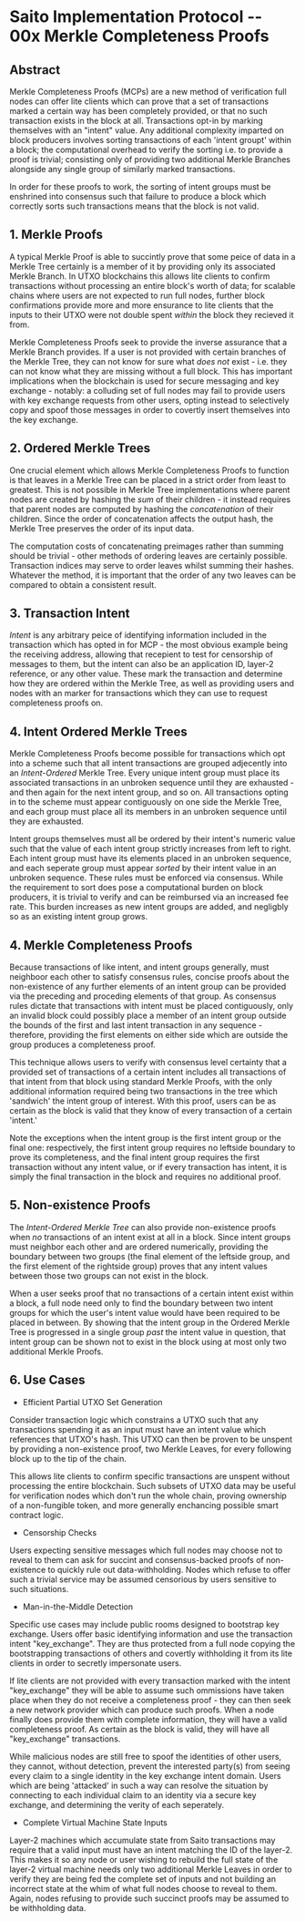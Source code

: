 # Saito Implementation Protocol -- 00x Merkle Completeness Proofs

## Abstract

Merkle Completeness Proofs (MCPs) are a new method of verification full nodes can offer lite clients which can prove that a set of transactions marked a certain way has been completely provided, or that no such transaction exists in the block at all. Transactions opt-in by marking themselves with an "intent" value. Any additional complexity imparted on block producers involves sorting transactions of each 'intent groupt' within a block; the computational overhead to verify the sorting i.e. to provide a proof is trivial; consisting only of providing two additional Merkle Branches alongside any single group of similarly marked transactions.

In order for these proofs to work, the sorting of intent groups must be enshrined into consensus such that failure to produce a block which correctly sorts such transactions means that the block is not valid.

## 1. Merkle Proofs

A typical Merkle Proof is able to succintly prove that some peice of data in a Merkle Tree certainly is a member of it by providing only its associated Merkle Branch. In UTXO blockchains this allows lite clients to confirm transactions without processing an entire block's worth of data; for scalable chains where users are not expected to run full nodes, further block confirmations provide more and more ensurance to lite clients that the inputs to their UTXO were not double spent *within* the block they recieved it from.

Merkle Completeness Proofs seek to provide the inverse assurance that a Merkle Branch provides. If a user is not provided with certain branches of the Merkle Tree, they can not know for sure what *does not* exist - i.e. they can not know what they are missing without a full block. This has important implications when the blockchain is used for secure messaging and key exchange - notably: a colluding set of full nodes may fail to provide users with key exchange requests from other users, opting  instead to selectively copy and spoof those messages in order to covertly insert themselves into the key exchange.

## 2. Ordered Merkle Trees

One crucial element which allows Merkle Completeness Proofs to function is that leaves in a Merkle Tree can be placed in a strict order from least to greatest. This is not possible in Merkle Tree implementations where parent nodes are created by hashing the *sum* of their children - it instead requires that parent nodes are computed by hashing the *concatenation* of their children. Since the order of concatenation affects the output hash, the Merkle Tree preserves the order of its input data.

The computation costs of concatenating preimages rather than summing should be trivial - other methods of ordering leaves are certainly possible. Transaction indices may serve to order leaves whilst summing their hashes. Whatever the method, it is important that the order of any two leaves can be compared to obtain a consistent result.

## 3. Transaction Intent

*Intent* is any arbitrary peice of identifying information included in the transaction which has opted in for MCP - the most obvious example being the receiving address, allowing that recepient to test for censorship of messages to them, but the intent can also be an application ID, layer-2 reference, or any other value. These mark the transaction and determine how they are ordered within the Merkle Tree, as well as providing users and nodes with an marker for transactions which they can use to request completeness proofs on.

## 4. Intent Ordered Merkle Trees

Merkle Completeness Proofs become possible for transactions which opt into a scheme such that all intent transactions are grouped adjecently into an *Intent-Ordered* Merkle Tree. Every unique intent group must place its associated transactions in an unbroken sequence until they are exhausted - and then again for the next intent group, and so on. All transactions opting in to the scheme must appear contiguously on one side the Merkle Tree, and each group must place all its members in an unbroken sequence until they are exhausted. 

Intent groups themselves must all be ordered by their intent's numeric value such that the value of each intent group strictly increases from left to right. Each intent group must have its elements placed in an unbroken sequence, and each seperate group must appear *sorted* by their intent value in an unbroken sequence. These rules must be enforced via consensus. While the requirement to sort does pose a computational burden on block producers, it is trivial to verify and can be reimbursed via an increased fee rate. This burden increases as new intent groups are added, and negligbly so as an existing intent group grows.

## 4. Merkle Completeness Proofs

Because transactions of like intent, and intent groups generally, must neighboor each other to satisfy consensus rules, concise proofs about the non-existence of any further elements of an intent group can be provided via the preceding and proceding elements of that group. As consensus rules dictate that transactions with intent must be placed contiguously, only an invalid block could possibly place a member of an intent group outside the bounds of the first and last intent transaction in any sequence - therefore, providing the first elements on either side which are outside the group produces a completeness proof.

This technique allows users to verify with consensus level certainty that a provided set of transactions of a certain intent includes all transactions of that intent from that block using standard Merkle Proofs, with the only additional information required being two transactions in the tree which 'sandwich' the intent group of interest. With this proof, users can be as certain as the block is valid that they know of every transaction of a certain 'intent.'

Note the exceptions when the intent group is the first intent group or the final one: respectively, the first intent group requires no leftside boundary to prove its completeness, and the final intent group requires the first transaction without any intent value, or if every transaction has intent, it is simply the final transaction in the block and requires no additional proof. 

## 5. Non-existence Proofs

The *Intent-Ordered Merkle Tree* can also provide non-existence proofs when *no* transactions of an intent exist at all in a block. Since intent groups must neighbor each other and are ordered numerically, providing the boundary between two groups (the final element of the leftside group, and the first element of the rightside group) proves that any intent values between those two groups can not exist in the block.

When a user seeks proof that no transactions of a certain intent exist within a block, a full node need only to find the boundary between two intent groups for which the user's intent value would have been required to be placed in between. By showing that the intent group in the Ordered Merkle Tree is progressed in a single group *past* the intent value in question, that intent group can be shown not to exist in the block using at most only two additional Merkle Proofs.

## 6. Use Cases

* Efficient Partial UTXO Set Generation

Consider transaction logic which constrains a UTXO such that any transactions spending it as an input must have an intent value which references that UTXO's hash. This UTXO can then be proven to be unspent by providing a non-existence proof, two Merkle Leaves, for every following block up to the tip of the chain.

This allows lite clients to confirm specific transactions are unspent without processing the entire blockchain. Such subsets of UTXO data may be useful for verification nodes which don't run the whole chain, proving ownership of a non-fungible token, and more generally enchancing possible smart contract logic.

* Censorship Checks

Users expecting sensitive messages which full nodes may choose not to reveal to them can ask for succint and consensus-backed proofs of non-existence to quickly rule out data-withholding. Nodes which refuse to offer such a trivial service may be assumed censorious by users sensitive to such situations.

* Man-in-the-Middle Detection

Specific use cases may include public rooms designed to bootstrap key exchange. Users offer basic identifying information and use the transaction intent "key_exchange". They are thus protected from a full node copying the bootstrapping transactions of others and covertly withholding it from its lite clients in order to secretly impersonate users.

If lite clients are not provided with every transaction marked with the intent "key_exchange" they will be able to assume such ommissions have taken place when they do not receive a completeness proof - they can then seek a new network provider which can produce such proofs. When a node finally does provide them with complete information, they will have a valid completeness proof. As certain as the block is valid, they will have all "key_exchange" transactions.

While malicious nodes are still free to spoof the identities of other users, they cannot, without detection, prevent the interested party(s) from seeing every claim to a single identity in the key exchange intent domain. Users which are being 'attacked' in such a way can resolve the situation by connecting to each individual claim to an identity via a secure key exchange, and determining the verity of each seperately.

<!--
** Man-in-the-Middle Detection

A man-in-the-middle (MITM) attack is possible when an intermediating relay is able to intercept key exchange information between two parties, replace that data with their own spoofed data, and prevent each party from seeing the originals, thus convincing them to trust the spoofed messages. Blockchain, in theory, prevents this, because the blockchain itself is robustly censorship resistance.

Lite-clients, however, do not usually have the same guarantees of censorship resistence, since they cannot tell when transactions are withheld from them. If a scalable blockchain is going to exist then users must be able to rely on lite clients, as full nodes may be prohibitively expensive. A MITM attack can occur without detection between two lite clients using the same full node provider, or two which collude. Consider Alice and Bob are using the same compromised network provider to connect to the chain, want to initiate a key exchange, and do not yet know each others' public key.

Alice sends the transaction "Hey, Bob. It's Alice," and Bob sends "Hey, Alice. It's Bob." Both transactions are published on chain and the proof of it is given to each respective sender. But rather than supplying Alice's lite client with Bob's transaction, the full node creates and publishes a spoof transaction which claims to be from Bob and supplies Alice's lite client only with that transaction; then gives Bob similar treatment with a spoofed message supposedly from Alice. Each unknowingly connects to the full node's spoof, who can then relay messages between the two with full ability to read and edit.

It is not the fact that spoofed identities can be levied (this is possible on any open network), but rather that the node can strategically and covertly withhold certain information from the key exchange participants, such that they never have any proof or access to more than a single claim to an identity they are interested in communicating with. It is certainly true that if Alice or Bob were to discover another network provider who was no corrupt, or at least two non-coordinating (but perhaps corrupt) providers, that they key exchange, in the worst case, would fail, rather than becoming compromised.

But considering users will only realistically connect to one full node at a time, and may very well fall into using large, popular providers, it should also be the case that they enjoy the ability to detect a single node performing MITM attacks on lite clients rather than relying on an abstract incentive not to snoop - after all, if nodes have an incentive to share transactions pertaining to users in order to attract their transaction flow, they can attract it all the same by sharing with them spoofed messages and failing to relay the genuine ones.
-->
* Complete Virtual Machine State Inputs

Layer-2 machines which accumulate state from Saito transactions may require that a valid input must have an intent matching the ID of the layer-2. This makes it so any node or user wishing to rebuild the full state of the layer-2 virtual machine needs only two additional Merkle Leaves in order to verify they are being fed the complete set of inputs and not building an incorrect state at the whim of what full nodes choose to reveal to them. Again, nodes refusing to provide such succinct proofs may be assumed to be withholding data.
